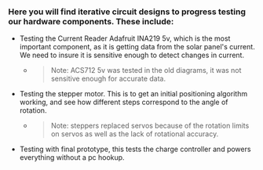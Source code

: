 ### Here you will find iterative circuit designs to progress testing our hardware components. These include: ###
- Testing the Current Reader Adafruit INA219 5v, which is the most important component, as it is getting data from the solar panel's current. We need to insure it is sensitive enough to detect changes in current.
  - >Note: ACS712 5v was tested in the old diagrams, it was not sensitive enough for accurate data.
- Testing the stepper motor. This is to get an initial positioning algorithm working, and see how different steps correspond to the angle of rotation.
  - >Note: steppers replaced servos because of the rotation limits on servos as well as the lack of rotational accuracy.
- Testing with final prototype, this tests the charge controller and powers everything without a pc hookup.


